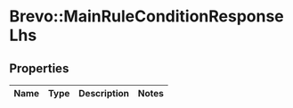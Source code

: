 # Brevo::MainRuleConditionResponseLhs

## Properties
Name | Type | Description | Notes
------------ | ------------- | ------------- | -------------


